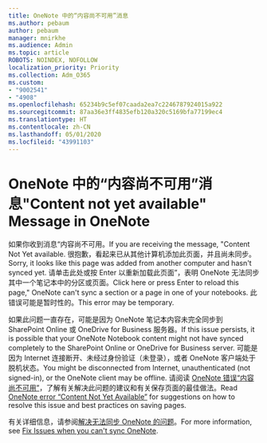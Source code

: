 ```yaml
---
title: OneNote 中的“内容尚不可用”消息
ms.author: pebaum
author: pebaum
manager: mnirkhe
ms.audience: Admin
ms.topic: article
ROBOTS: NOINDEX, NOFOLLOW
localization_priority: Priority
ms.collection: Adm_O365
ms.custom:
- "9002541"
- "4908"
ms.openlocfilehash: 65234b9c5ef07caada2ea7c2246787924015a922
ms.sourcegitcommit: 87aa36e3ff4835efb120a320c5169bfa77199ec4
ms.translationtype: HT
ms.contentlocale: zh-CN
ms.lasthandoff: 05/01/2020
ms.locfileid: "43991103"
---
```

# <a name="content-not-yet-available-message-in-onenote"></a><span data-ttu-id="9597f-102">OneNote 中的“内容尚不可用”消息</span><span class="sxs-lookup"><span data-stu-id="9597f-102">"Content not yet available" Message in OneNote</span></span>

<span data-ttu-id="9597f-103">如果你收到消息“内容尚不可用。</span><span class="sxs-lookup"><span data-stu-id="9597f-103">If you are receiving the message, "Content Not Yet available.</span></span> <span data-ttu-id="9597f-104">很抱歉，看起来已从其他计算机添加此页面，并且尚未同步。</span><span class="sxs-lookup"><span data-stu-id="9597f-104">Sorry, it looks like this page was added from another computer and hasn't synced yet.</span></span> <span data-ttu-id="9597f-105">请单击此处或按 Enter 以重新加载此页面”，表明 OneNote 无法同步其中一个笔记本中的分区或页面。</span><span class="sxs-lookup"><span data-stu-id="9597f-105">Click here or press Enter to reload this page," OneNote can't sync a section or a page in one of your notebooks.</span></span> <span data-ttu-id="9597f-106">此错误可能是暂时性的。</span><span class="sxs-lookup"><span data-stu-id="9597f-106">This error may be temporary.</span></span>

<span data-ttu-id="9597f-107">如果此问题一直存在，可能是因为 OneNote 笔记本内容未完全同步到 SharePoint Online 或 OneDrive for Business 服务器。</span><span class="sxs-lookup"><span data-stu-id="9597f-107">If this issue persists, it is possible that your OneNote Notebook content might not have synced completely to the SharePoint Online or OneDrive for Business server.</span></span> <span data-ttu-id="9597f-108">可能是因为 Internet 连接断开、未经过身份验证（未登录），或者 OneNote 客户端处于脱机状态。</span><span class="sxs-lookup"><span data-stu-id="9597f-108">You might be disconnected from Internet, unauthenticated (not signed-in), or the OneNote client may be offline.</span></span> <span data-ttu-id="9597f-109">请阅读 [OneNote 错误“内容尚不可用”](https://docs.microsoft.com/office/troubleshoot/onenote/onenote-error-content-not-yet-available)，了解有关解决此问题的建议和有关保存页面的最佳做法。</span><span class="sxs-lookup"><span data-stu-id="9597f-109">Read [OneNote error “Content Not Yet Available”](https://docs.microsoft.com/office/troubleshoot/onenote/onenote-error-content-not-yet-available) for suggestions on how to resolve this issue and best practices on saving pages.</span></span>

<span data-ttu-id="9597f-110">有关详细信息，请参阅[解决无法同步 OneNote 的问题](https://support.office.com/article/Fix-issues-when-you-can-t-sync-OneNote-299495ef-66d1-448f-90c1-b785a6968d45)。</span><span class="sxs-lookup"><span data-stu-id="9597f-110">For more information, see [Fix Issues when you can't sync OneNote](https://support.office.com/article/Fix-issues-when-you-can-t-sync-OneNote-299495ef-66d1-448f-90c1-b785a6968d45).</span></span>

